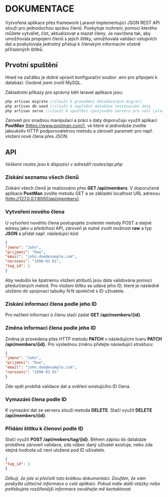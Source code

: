 # **DOKUMENTACE**
Vytvořená aplikace přes framework Laravel implementující JSON REST API slouží  pro jednoduchou správu členů. Poskytuje rozhraní, pomocí kterého můžete vytvářet, číst, aktualizovat a mazat členy. Je navržena tak, aby umožňovala propojení členů s jejich štítky, umožňovala validaci vstupních dat a poskytovala jednotný přístup k členským informacím včetně přiřazených štítků.
## **Prvotní spuštění**
Hned na začátku je dobré upravit konfigurační soubor .env pro připojení k databázi. Osobně jsem zvolil MySQL.

Základními příkazy pro správný běh laravel aplikace jsou:
```c
php artisan migrate //slouží k provedení databázových migrací
php artisan db:seed //slouží k naplnění databáze testovacími daty
php artisan serve //slouží k spuštění vývojového serveru pro vaši Laravel aplikaci.
```
Zároveň pro snadnou manipulaci a práci s daty doporučuju využít aplikaci **PostMan** [https://www.postman.com/], ve které si jednoduše zvolíte jakoukoliv HTTP podporovatelnou metodu a zároveň parametr pro např. vložení nové člena přes JSON.
## **API**
_Veškeré routes jsou k dispozici v  adresáři routes/api.php_
### **Získání seznamu všech členů**
Získání všech členů je realizováno přes **GET /api/members**. V doporučené aplikace **PostMan** zvolíte metodu GET a se základní localhost URL adresou [http://127.0.0.1:8000/api/members].

### **Vytvoření nového člena**
U vytvoření novéhlo člena postupujete zvolením metody POST a stejné adresy jako u předchozí API, zároveň je nutné zvolit možnost **raw** a typ **JSON** a přidat např. následující kód: 
```json
{
"jmeno": "John",
"prijmeni": "Doe",
"email": "john.doe@example.com",
"narozeni": "1990-01-01",
"tag_id": 2
}
```
Aby nedošlo ke špatnému vložení atributů jsou data validována pomocí předurčených metod. Pro vložení štítku se udává jeho ID, které je následně uloženo do spojovací tabulky N:N společně s ID uživatele.

### **Získání informací člena podle jeho ID**
Pro načtení informací o členu stačí zadat **GET /api/members/{id}**.

### **Změna informací člena podle jeho ID**
Změna je provedena přes HTTP metodu **PATCH** v následujícím tvaru **PATCH /api/members/{id}**.
Pro výslednou změnu přidejte následující strukturu:
```json
{
"jmeno": "John",
"prijmeni": "Doe",
"email": "john.doe@example.com",
"narozeni": "1990-01-01"
}
```
Zde opět probíhá validace dat a ověření existujícího ID člena.
### **Vymazání člena podle ID**
K vymazání dat ze serveru slouží metoda **DELETE**. Stačí využít **DELETE /api/members/{id}**. 

### **Přidání štítku k členovi podle ID**
Stačí využít **POST /api/mebers/tag/{id}**. Během zápisu do databáze proběhne zároveň validace, zda vůbec daný uživatel existuje, nebo zda stejná hodnota už není uložená pod ID uživatele.
```json
{
"tag_id": 1
}
```


_Děkuji, že jste si přečetli tuto krátkou dokumentaci. Doufám, že vám poskytla užitečné informace o celé aplikaci. Pokud máte další otázky nebo potřebujete rozšířenější informace neváhejte mě kontaktovat._












